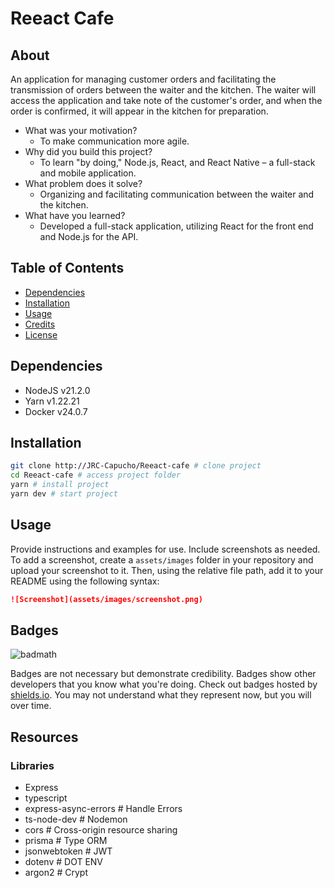 # Reeact Cafe

## About

An application for managing customer orders and facilitating the transmission of orders between the waiter and the kitchen. The waiter will access the application and take note of the customer's order, and when the order is confirmed, it will appear in the kitchen for preparation.

- What was your motivation?
  - To make communication more agile.
- Why did you build this project?
  - To learn "by doing," Node.js, React, and React Native – a full-stack and mobile application.
- What problem does it solve?
  - Organizing and facilitating communication between the waiter and the kitchen.
- What have you learned?
  - Developed a full-stack application, utilizing React for the front end and Node.js for the API.

## Table of Contents

- [Dependencies](#dependencies)
- [Installation](#installation)
- [Usage](#usage)
- [Credits](#credits)
- [License](#license)

## Dependencies

- NodeJS v21.2.0
- Yarn v1.22.21
- Docker v24.0.7

## Installation

```bash
git clone http://JRC-Capucho/Reeact-cafe # clone project
cd Reeact-cafe # access project folder
yarn # install project
yarn dev # start project
```

## Usage

Provide instructions and examples for use. Include screenshots as needed.
To add a screenshot, create a `assets/images` folder in your repository and upload your screenshot to it. Then, using the relative file path, add it to your README using the following syntax:

```markdown
![Screenshot](assets/images/screenshot.png)
```
## Badges

![badmath](https://img.shields.io/github/languages/top/lernantino/badmath)

Badges are not necessary but demonstrate credibility. Badges show other developers that you know what you're doing. Check out badges hosted by [shields.io](https://shields.io/). You may not understand what they represent now, but you will over time.

## Resources

### Libraries

- Express
- typescript
- express-async-errors  # Handle Errors
- ts-node-dev # Nodemon
- cors # Cross-origin resource sharing
- prisma # Type ORM
- jsonwebtoken # JWT
- dotenv # DOT ENV
- argon2 # Crypt 

